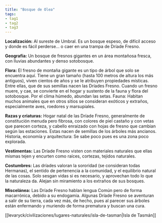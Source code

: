 ```yaml
---
title: "Bosque de Olea"
tags: 
- tag1
- tag2
- tag3
---
```


**Localización:** Al sureste de Umbral. Es un bosque espeso, de difícil acceso y donde es fácil perderse… o caer en una trampa de Dríade Fresno.

**Geografía:** Un bosque de fresnos gigantes en un área montañosa fresca, con lluvias abundantes y denso sotobosque.

**Flora:** El fresno de montaña gigante es un tipo de árbol que solo se encuentra aquí. Tiene un gran tamaño (hasta 100 metros de altura los más antiguos), viven cientos de años y se le atribuyen propiedades místicas. Entre ellas, que de sus semillas nacen las Dríades Fresno. Cuando un fresno muere, y cae, se convierte en el hogar y sustento de la fauna y flora del sotobosque. Por el clima húmedo, abundan las setas. Fauna: Habitan muchos animales que en otros sitios se consideran exóticos y extraños, especialmente aves, roedores y marsupiales.

**Razas y criaturas:** Hogar natal de las Dríade Fresno, generalmente de constitución menuda pero fibrosa, con colores de piel castaño y con vetas que parecen corteza, y cabello enraizado con hojas de fresno que cambian según las estaciones. Estas nacen de semillas de los árboles más ancianos. Historia, economía y arquitectura: Se sabe poco pues es una zona poco explorada.

**Vestimentas:** Las Dríade Fresno visten con materiales naturales que ellas mismas tejen y encurten como raíces, cortezas, tejidos naturales.

**Costumbres:** Las dríades valoran la sororidad (se consideran todas Hermanas), el sentido de pertenencia a la comunidad, y el equilibrio natural de las cosas. Solo sesgan vidas si es necesario, y aprovechan todo lo que la naturaleza da. Alejan sin miramiento a los extraños de sus bosques.

**Miscelánea:** Las Dríade Fresno hablan lengua Común pero de forma macarrónica, debido a su endogamia. Algunas Dríade Fresno se aventuran a salir de su tierra, cada vez más, de hecho, pues al parecer sus árboles están enfermando y muriendo de forma prematura y buscan una cura.

[[levaryck/civilizaciones/lugares-naturales/isla-de-tasman|Isla de Tasmán]]